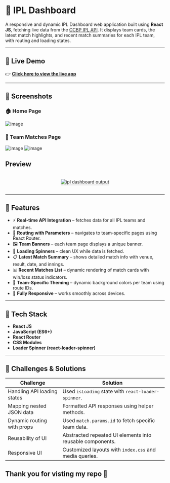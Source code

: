 # 🏏 IPL Dashboard

A responsive and dynamic IPL Dashboard web application built using **React JS**, fetching live data from the [CCBP IPL API](https://apis.ccbp.in/ipl). It displays team cards, the latest match highlights, and recent match summaries for each IPL team, with routing and loading states.

---

## 🚀 Live Demo

👉 **[Click here to view the live app](https://manojiplscores.ccbp.tech/)**

---

## 📸 Screenshots

### 🏠 Home Page
![image](https://github.com/user-attachments/assets/125db886-1d29-40be-8d82-476dc462c70b)


### 🧢 Team Matches Page
![image](https://github.com/user-attachments/assets/1a697992-671d-48bd-9516-519e68edb250)
![image](https://github.com/user-attachments/assets/386b5074-fead-4d4e-b03e-63fd30a151c6)


## Preview
<br/>
<div style="text-align: center;">
    <img src="https://assets.ccbp.in/frontend/content/react-js/ipl-dashboard-output-v2.gif" alt="ipl dashboard output" style="max-width:70%;box-shadow:0 2.8px 2.2px rgba(0, 0, 0, 0.12)">
</div>
<br/>

---

## 🚀 Features

- ⚡ **Real-time API Integration** – fetches data for all IPL teams and matches.
- 🧭 **Routing with Parameters** – navigates to team-specific pages using React Router.
- 🖼️ **Team Banners** – each team page displays a unique banner.
- 🔄 **Loading Spinners** – clean UX while data is fetched.
- 📋 **Latest Match Summary** – shows detailed match info with venue, result, date, and innings.
- 📊 **Recent Matches List** – dynamic rendering of match cards with win/loss status indicators.
- 🎨 **Team-Specific Theming** – dynamic background colors per team using route IDs.
- 📱 **Fully Responsive** – works smoothly across devices.

---

## 🧩 Tech Stack

- **React JS**
- **JavaScript (ES6+)**
- **React Router**
- **CSS Modules**
- **Loader Spinner (react-loader-spinner)**

---

## 🧠 Challenges & Solutions

| Challenge | Solution |
|----------|----------|
| Handling API loading states | Used `isLoading` state with `react-loader-spinner`. |
| Mapping nested JSON data | Formatted API responses using helper methods. |
| Dynamic routing with props | Used `match.params.id` to fetch specific team data. |
| Reusability of UI | Abstracted repeated UI elements into reusable components. |
| Responsive UI | Customized layouts with `index.css` and media queries. |


## Thank you for visting my repo 💖


